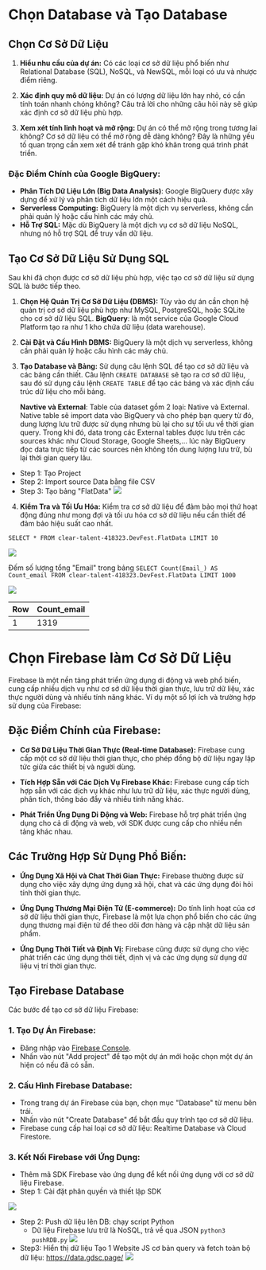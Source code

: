 # Chọn Database và Tạo Database


## Chọn Cơ Sở Dữ Liệu

1. **Hiểu nhu cầu của dự án:** Có các loại cơ sở dữ liệu phổ biến như Relational Database (SQL), NoSQL, và NewSQL, mỗi loại có ưu và nhược điểm riêng.

2. **Xác định quy mô dữ liệu:** Dự án có lượng dữ liệu lớn hay nhỏ, có cần tính toán nhanh chóng không? Câu trả lời cho những câu hỏi này sẽ giúp xác định cơ sở dữ liệu phù hợp.

3. **Xem xét tính linh hoạt và mở rộng:** Dự án có thể mở rộng trong tương lai không? Cơ sở dữ liệu có thể mở rộng dễ dàng không? Đây là những yếu tố quan trọng cần xem xét để tránh gặp khó khăn trong quá trình phát triển.
### Đặc Điểm Chính của Google BigQuery:  
  - **Phân Tích Dữ Liệu Lớn (Big Data Analysis)**: Google BigQuery được xây dựng để xử lý và phân tích dữ liệu lớn một cách hiệu quả. 
  - **Serverless Computing:** BigQuery là một dịch vụ serverless, không cần phải quản lý hoặc cấu hình các máy chủ. 
  - **Hỗ Trợ SQL:** Mặc dù BigQuery là một dịch vụ cơ sở dữ liệu NoSQL, nhưng nó hỗ trợ SQL để truy vấn dữ liệu.
## Tạo Cơ Sở Dữ Liệu Sử Dụng SQL

Sau khi đã chọn được cơ sở dữ liệu phù hợp, việc tạo cơ sở dữ liệu sử dụng SQL là bước tiếp theo.

1. **Chọn Hệ Quản Trị Cơ Sở Dữ Liệu (DBMS):** Tùy vào dự án cần chọn hệ quản trị cơ sở dữ liệu phù hợp như MySQL, PostgreSQL, hoặc SQLite cho cơ sở dữ liệu SQL.
	**BigQuery**: là một service của Google Cloud Platform tạo ra như 1 kho chứa dữ liệu (data warehouse).
	 

2. **Cài Đặt và Cấu Hình DBMS:** BigQuery là một dịch vụ serverless, không cần phải quản lý hoặc cấu hình các máy chủ. 

3. **Tạo Database và Bảng:** Sử dụng câu lệnh SQL để tạo cơ sở dữ liệu và các bảng cần thiết. Câu lệnh `CREATE DATABASE` sẽ tạo ra cơ sở dữ liệu, sau đó sử dụng câu lệnh `CREATE TABLE` để tạo các bảng và xác định cấu trúc dữ liệu cho mỗi bảng.


	**Navtive và External**: Table của dataset gồm 2 loại: Native và External. Native table sẽ import data vào BigQuery và cho phép bạn query từ đó, dung lượng lưu trữ được sử dụng nhưng bù lại cho sự tối ưu về thời gian query. Trong khi đó, data trong các External tables được lưu trên các sources khác như Cloud Storage, Google Sheets,… lúc này BigQuery đọc data trực tiếp từ các sources nên không tốn dung lượng lưu trữ, bù lại thời gian query lâu.
  - Step 1: Tạo Project
  - Step 2: Import source Data bằng file CSV
  - Step 3: Tạo bảng "FlatData"
	![](/CreatDB/iamge/1.png)

4. **Kiểm Tra và Tối Ưu Hóa:** Kiểm tra cơ sở dữ liệu để đảm bảo mọi thứ hoạt động đúng như mong đợi và tối ưu hóa cơ sở dữ liệu nếu cần thiết để đảm bảo hiệu suất cao nhất.

`SELECT * FROM clear-talent-418323.DevFest.FlatData LIMIT 10`

![](/CreatDB/image/q2.png)


Đếm số lượng tổng "Email" trong bảng 
`SELECT Count(Email_) AS Count_email FROM clear-talent-418323.DevFest.FlatData LIMIT 1000`

  
![](/CreatDB/image/quey.png)
    
| Row | Count_email   |
|-----|------|
| 1   | 1319 |

# Chọn Firebase làm Cơ Sở Dữ Liệu

Firebase là một nền tảng phát triển ứng dụng di động và web phổ biến, cung cấp nhiều dịch vụ như cơ sở dữ liệu thời gian thực, lưu trữ dữ liệu, xác thực người dùng và nhiều tính năng khác. Ví dụ một số lợi ích và trường hợp sử dụng của Firebase:

## Đặc Điểm Chính của Firebase:

- **Cơ Sở Dữ Liệu Thời Gian Thực (Real-time Database):** Firebase cung cấp một cơ sở dữ liệu thời gian thực, cho phép đồng bộ dữ liệu ngay lập tức giữa các thiết bị và người dùng.
  
- **Tích Hợp Sẵn với Các Dịch Vụ Firebase Khác:** Firebase cung cấp tích hợp sẵn với các dịch vụ khác như lưu trữ dữ liệu, xác thực người dùng, phân tích, thông báo đẩy và nhiều tính năng khác.
  
- **Phát Triển Ứng Dụng Di Động và Web:** Firebase hỗ trợ phát triển ứng dụng cho cả di động và web, với SDK được cung cấp cho nhiều nền tảng khác nhau.

## Các Trường Hợp Sử Dụng Phổ Biến:

- **Ứng Dụng Xã Hội và Chat Thời Gian Thực:** Firebase thường được sử dụng cho việc xây dựng ứng dụng xã hội, chat và các ứng dụng đòi hỏi tính thời gian thực.
  
- **Ứng Dụng Thương Mại Điện Tử (E-commerce):** Do tính linh hoạt của cơ sở dữ liệu thời gian thực, Firebase là một lựa chọn phổ biến cho các ứng dụng thương mại điện tử để theo dõi đơn hàng và cập nhật dữ liệu sản phẩm.
  
- **Ứng Dụng Thời Tiết và Định Vị:** Firebase cũng được sử dụng cho việc phát triển các ứng dụng thời tiết, định vị và các ứng dụng sử dụng dữ liệu vị trí thời gian thực.

## Tạo Firebase Database

Các bước để tạo cơ sở dữ liệu Firebase:

### 1. Tạo Dự Án Firebase:

- Đăng nhập vào [Firebase Console](https://console.firebase.google.com/).
- Nhấn vào nút "Add project" để tạo một dự án mới hoặc chọn một dự án hiện có nếu đã có sẵn.

### 2. Cấu Hình Firebase Database:

- Trong trang dự án Firebase của bạn, chọn mục "Database" từ menu bên trái.
- Nhấn vào nút "Create Database" để bắt đầu quy trình tạo cơ sở dữ liệu.
- Firebase cung cấp hai loại cơ sở dữ liệu: Realtime Database và Cloud Firestore. 


### 3. Kết Nối Firebase với Ứng Dụng:

- Thêm mã SDK Firebase vào ứng dụng để kết nối ứng dụng với cơ sở dữ liệu Firebase.
- Step 1: Cài đặt phân quyền và thiết lập SDK

![](/CreatDB/image/2.png)
- Step 2: Push dữ liệu lên DB: chạy script Python
  - Dữ liệu Firebase lưu trữ là NoSQL, trả về qua JSON
  `python3 pushRDB.py`
![](/CreatDB/image/fb.png)
- Step3: Hiển thị dữ liệu
  Tạo 1 Website JS cơ bản query và fetch toàn bộ dữ liệu: https://data.gdsc.page/
  ![](/CreatDB/image/web.png)
